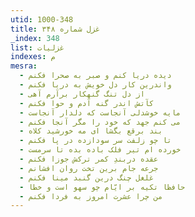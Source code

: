 ```yaml
---
utid: 1000-348
title: غزل شماره ۳۴۸
_index: 348
list: غزلیات
indexes: م
mesra:
  - دیده دریا کنم و صبر به صحرا فکنم
  - واندرین کار دل خویش به دریا فکنم
  - از دل تنگ گنهکار برآرم آهی
  - کآتش اندر گنه آدم و حوا فکنم
  - مایه خوشدلی آنجاست که دلدار آنجاست
  - می کنم جهد که خود را مگر آنجا فکنم
  - بند برقع بگشا ای مه خورشید کلاه
  - تا چو زلفت سر سودازده در پا فکنم
  - خورده ام تیر فلک باده بده تا سرمست
  - عقده دربندِ کمر ترکش جوزا فکنم
  - جرعه جام برین تخت روان افشانم
  - غلغل چنگ درین گنبد مینا فکنم
  - حافظا تکیه بر ایّام چو سهو است و خطا
  - من چرا عشرت امروز به فردا فکنم
---
```


